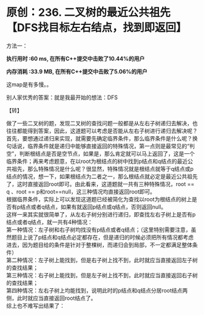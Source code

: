 # 原创：236. 二叉树的最近公共祖先【DFS找目标左右结点，找到即返回】

方法一：

**执行用时 :60 ms, 在所有C++提交中击败了10.44%的用户**

**内存消耗 :33.9 MB, 在所有C++提交中击败了5.06%的用户**

这map是有多慢。。

别人家优秀的答案：就是我最开始的想法：DFS

【转】

> 
<p>做了一些二叉树的题，发现二叉树的查找问题一般都是从左右子树递归去解决，也往往都能得到答案，因此，这道题可以考虑是否能从左右子树进行递归去解决呢？<br/>
首先，要想通过递归来实现，就需要先确定临界条件，那么临界条件是什么呢？换句话说，临界条件就是递归中能够直接返回的特殊情况，第一点则是最常见的“判空”，判断根结点是否是空节点，如果是，那么肯定就可以马上返回了，这是一个临界条件；再来考虑题意，在以root为根结点的树中找到p结点和q结点的最近公共祖先，那么特殊情况是什么呢？很显然，特殊情况就是根结点就等于q结点或p结点的情况，想一下，如果根结点为二者之一，那么根结点就必定是最近公共祖先了，这时直接返回root即可。由此看来，这道题就一共有三种特殊情况，root == q 、root == p和root==null，这三种情况均直接返回root即可。<br/>
根据临界条件，实际上可以发现这道题已经被简化为查找以root为根结点的树上是否有p结点或者q结点，如果有就返回p结点或q结点，否则返回null。<br/>
这样一来其实就很简单了，从左右子树分别进行递归，即查找左右子树上是否有p结点或者q结点，就一共有4种情况：<br/>
第一种情况：左子树和右子树均找没有p结点或者q结点；（这里特别需要注意，虽然题目上说了p结点和q结点必定都存在，但是递归的时候必须把所有情况都考虑进去，因为题目给的条件是针对于整棵树，而递归会到局部，不一定都满足整体条件）<br/>
第二种情况：左子树上能找到，但是右子树上找不到，此时就应当直接返回左子树的查找结果；<br/>
第三种情况：右子树上能找到，但是左子树上找不到，此时就应当直接返回右子树的查找结果；<br/>
第四种情况：左右子树上均能找到，说明此时的p结点和q结点分居root结点两侧，此时就应当直接返回root结点了。<br/>
综上也不难写出结果了：<br/>
 </p>


 
